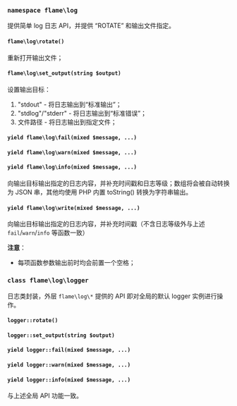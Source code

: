 ### `namespace flame\log`
提供简单 log 日志 API，并提供 “ROTATE” 和输出文件指定。

#### `flame\log\rotate()`
重新打开输出文件；

#### `flame\log\set_output(string $output)`
设置输出目标：
1. "stdout" - 将日志输出到“标准输出”；
2. "stdlog"/"stderr" - 将日志输出到“标准错误”；
3. 文件路径 - 将日志输出到指定文件；

#### `yield flame\log\fail(mixed $message, ...)`
#### `yield flame\log\warn(mixed $message, ...)`
#### `yield flame\log\info(mixed $message, ...)`
向输出目标输出指定的日志内容，并补充时间戳和日志等级；数组将会被自动转换为 JSON 串，其他均使用 PHP 内置 toString() 转换为字符串输出。

#### `yield flame\log\write(mixed $message, ...)`
向输出目标输出指定的日志内容，并补充时间戳（不含日志等级外与上述 `fail`/`warn`/`info` 等函数一致）

**注意**：
* 每项函数参数输出前时均会前置一个空格；

### `class flame\log\logger`
日志类封装，外层 `flame\log\*` 提供的 API 即对全局的默认 logger 实例进行操作。

#### `logger::rotate()`
#### `logger::set_output(string $output)`
#### `yield logger::fail(mixed $message, ...)`
#### `yield logger::warn(mixed $message, ...)`
#### `yield logger::info(mixed $message, ...)`
与上述全局 API 功能一致。
